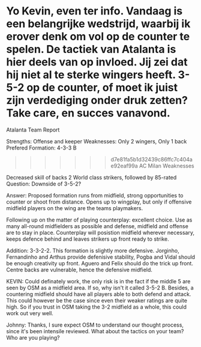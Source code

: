 Yo Kevin, even ter info. Vandaag is een belangrijke wedstrijd, waarbij ik erover denk om vol op de counter te spelen. De tactiek van Atalanta is hier deels van op invloed. Jij zei dat hij niet al te sterke wingers heeft. 3-5-2 op de counter, of moet ik juist zijn verdediging onder druk zetten? Take care, en succes vanavond.
=======
Atalanta Team Report

Strengths: Offense and keeper
Weaknesses: Only 2 wingers, Only 1 back
Prefered Formation: 4-3-3 B
>>>>>>> d7e81fa5b1d32439c86ffc7c404ae92eaf99a
AC Milan Weaknesses

Decreased skill of backs
2 World class strikers, followed by 85-rated
Question: Downside of 3-5-2?





Answer: Proposed formation runs from midfield, strong opportunities to counter or shoot from distance. Opens up to wingplay, but only if offensive midfield players on the wing are the teams playmakers. 
       
Following up on the matter of playing counterplay: excellent choice. Use as many all-round midfielders as possible and defense, midfield and offense are to stay in place. Counterplay will posistion midfield wherever necessary, keeps defence behind and leaves strikers up front ready to strike.

Addition: 3-3-2-2. This formation is slightly more defensive. Jorginho, Fernandinho and Arthus provide defenisive stability, Pogba and Vidal should be enough creativity up front. Aguero and Felix should do the trick up front. Centre backs are vulnerable, hence the defensive midfield. 


KEVIN: Could definately work, the only risk is in the fact if the middle 5 are seen by OSM as a midfield area. If so, why isn't it called 3-5-2 B. Besides, a countering midfield should have all players able to both defend and attack. This could however be the case since even their weaker ratings are quite high. So if you trust in OSM taking the 3-2 midfield as a whole, this could work out very well.

Johnny: Thanks, I sure expect OSM to understand our thought process, since it's been intensile reviewed. What about the tactics on your team? Who are you playing?